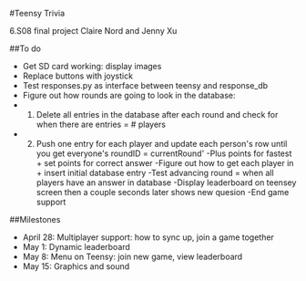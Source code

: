 #Teensy Trivia

6.S08 final project
Claire Nord and Jenny Xu

##To do
- Get SD card working: display images
- Replace buttons with joystick
- Test responses.py as interface between teensy and response_db
- Figure out how rounds are going to look in the database: 
- 1. Delete all entries in the database after each round and check for when there are entries = # players
- 2. Push one entry for each player and update each person's row until you get everyone's roundID = currentRound'
-Plus points for fastest + set points for correct answer
-Figure out how to get each player in + insert initial database entry
-Test advancing round = when all players have an answer in database 
-Display leaderboard on teensey screen then a couple seconds later shows new quesion
-End game support

##Milestones
- April 28: Multiplayer support: how to sync up, join a game together
- May 1: Dynamic leaderboard
- May 8: Menu on Teensy: join new game, view leaderboard
- May 15: Graphics and sound